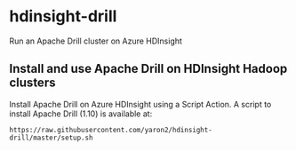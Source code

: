 # hdinsight-drill

Run an Apache Drill cluster on Azure HDInsight

## Install and use Apache Drill on HDInsight Hadoop clusters

Install Apache Drill on Azure HDInsight using a Script Action.
A script to install Apache Drill (1.10) is available at:

    https://raw.githubusercontent.com/yaron2/hdinsight-drill/master/setup.sh


